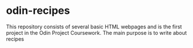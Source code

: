 # odin-recipes

This repository consists of several basic HTML webpages and is the first project in the Odin Project Coursework. The main purpose is to write about recipes
